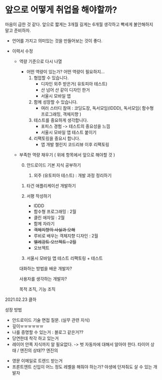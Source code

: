 # 앞으로 어떻게 취업을 해야할까?

마음이 급한 것 같다. 앞으로 짧게는 3개월 길게는 6개월 생각하고 빡세게 불안해하지 말고 준비하자.

* 언어를 가지고 의미있는 것을 만들어보는 것이 좋다.

* 이력서 수정 

  * 역량 기준으로 다시 나열 

    * 어떤 역량이 있는가? 어떤 역량이 필요하지...
      1. 협업할 수 있습니다.
         * 디자인 외주 받은거( 유토피아 테스트)
         * 산 넘어 산 같이 디자인 한거 
         * 서울시 모바일 앱 
      2. 함께 성장할 수 있습니다. 
         * 여러 스터디 참여 : 코딩도장, 독서모임(IDDD), 독서모임( 함수형 프로그래밍, 객체지향 )
      3. 테스트를 중요하게 생각합니다. 
         * 포피스 경험 -> 테스트의 중요성을 느낌 
         * 서울시 모바일 앱 테스트 붙이기 
      4. 리팩토링을 중요시 합니다. 
         * 앱 개발 챌린지 코드리뷰 이후 리팩토링

  * 부족한 역량 채우기 ( 위에 항목에서 앞으로 해야할 것 )

    0. 안드로이드 기본 지식 공부하기

    	1. 외주 (유토피아 테스트) : 개발 과정 정리하기 
    	
      1. 타건 애플리케이션 개발하기 

      2. 서평 작성하기
         * IDDD
         * 함수형 프로그래밍 : 2월
         * 클린 애자일 : 2월
         * 함께 자라기 
         * ~~객체지향의 사실과 오해~~
         * 루비로 배우는 객체지향 디자인 : 2월
         * ~~엘레강트 오브젝트 : 2월~~
         * 오브젝트 

    3. 서울시 모바일 앱 테스트 리팩토링 + 테스트

      대화하는 방법을 배운 개발자?
      
      사용자를 생각하는 개발자?
      
      목적 조직, 기능 조직

2021.02.23 클하 

성장 방법 

- 안드로이드 기술 면접 질문. (실무 관련 지식)
- 깊이ㅠㅠㅠㅠㅠㅠ 
- 나를 증명할 수 있는거 : 블로그 같은거??
- 당연한데 착각 하고 있는거 
- 레이어 안쪽 지식까지 알 필요없다. -> 벗 자동차에 대해서 알아야 한다. 타이어 상태 / 엔진의 상태?? 엔진의 

* 영문 이메일로 트렌드 받는거 
* 프론트엔트 신입이 어느 정도 레벨을 해줘야 하는가? 야생에 던져줘도 살 수 있는 개발자 

